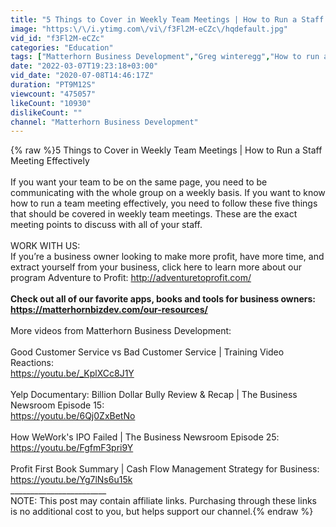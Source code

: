 ```yaml
---
title: "5 Things to Cover in Weekly Team Meetings | How to Run a Staff Meeting Effectively"
image: "https:\/\/i.ytimg.com\/vi\/f3Fl2M-eCZc\/hqdefault.jpg"
vid_id: "f3Fl2M-eCZc"
categories: "Education"
tags: ["Matterhorn Business Development","Greg winteregg","How to run a meeting"]
date: "2022-03-07T19:23:18+03:00"
vid_date: "2020-07-08T14:46:17Z"
duration: "PT9M12S"
viewcount: "475057"
likeCount: "10930"
dislikeCount: ""
channel: "Matterhorn Business Development"
---
```

{% raw %}5 Things to Cover in Weekly Team Meetings | How to Run a Staff Meeting Effectively<br /><br />If you want your team to be on the same page, you need to be communicating with the whole group on a weekly basis. If you want to know how to run a team meeting effectively, you need to follow these five things that should be covered in weekly team meetings. These are the exact meeting points to discuss with all of your staff.<br /><br />WORK WITH US: <br />If you’re a business owner looking to make more profit, have more time, and extract yourself from your business, click here to learn more about our program Adventure to Profit: <a rel="nofollow" target="blank" href="http://adventuretoprofit.com/">http://adventuretoprofit.com/</a><br />________________________<br />Check out all of our favorite apps, books and tools for business owners: <a rel="nofollow" target="blank" href="https://matterhornbizdev.com/our-resources/">https://matterhornbizdev.com/our-resources/</a><br />________________________<br />More videos from Matterhorn Business Development:<br /><br />Good Customer Service vs Bad Customer Service | Training Video Reactions:<br /><a rel="nofollow" target="blank" href="https://youtu.be/_KplXCc8J1Y">https://youtu.be/_KplXCc8J1Y</a><br /><br />Yelp Documentary: Billion Dollar Bully Review &amp; Recap | The Business Newsroom Episode 15:<br /><a rel="nofollow" target="blank" href="https://youtu.be/6Qj0ZxBetNo">https://youtu.be/6Qj0ZxBetNo</a><br /><br />How WeWork's IPO Failed | The Business Newsroom Episode 25: <a rel="nofollow" target="blank" href="https://youtu.be/FgfmF3pri9Y">https://youtu.be/FgfmF3pri9Y</a><br /><br />Profit First Book Summary | Cash Flow Management Strategy for Business:<br /><a rel="nofollow" target="blank" href="https://youtu.be/Yg7lNs6u15k">https://youtu.be/Yg7lNs6u15k</a><br />________________________<br />NOTE: This post may contain affiliate links. Purchasing through these links is no additional cost to you, but helps support our channel.{% endraw %}
